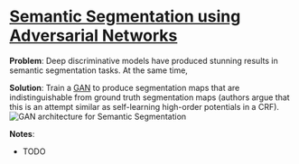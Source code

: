 # [Semantic Segmentation using Adversarial Networks](https://arxiv.org/pdf/1611.08408.pdf)

**Problem**: Deep discriminative models have produced stunning results in semantic segmentation tasks. At the same time, 

**Solution**: Train a  [GAN](https://papers.nips.cc/paper/5423-generative-adversarial-nets.pdf) to produce segmentation maps that are indistinguishable from ground truth segmentation maps (authors argue that this is an attempt similar as self-learning high-order potentials in a CRF).
![GAN architecture for Semantic Segmentation](https://github.com/fgabel/MACHINE-LEARNING-and-DEEP-LEARNING-papernotes/blob/master/comments/adv.png)

**Notes**:
* TODO

